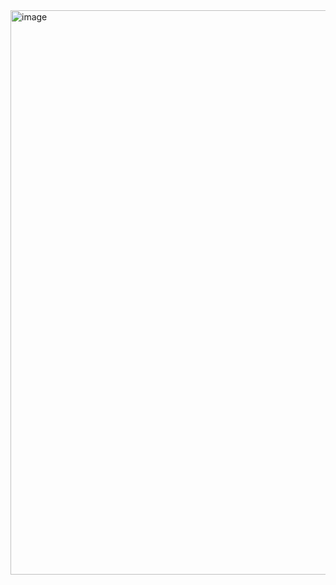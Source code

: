 <img width="1917" height="903" alt="image" src="https://github.com/user-attachments/assets/a3164edf-cd40-486c-ab84-ae6b57c18ce0" />
